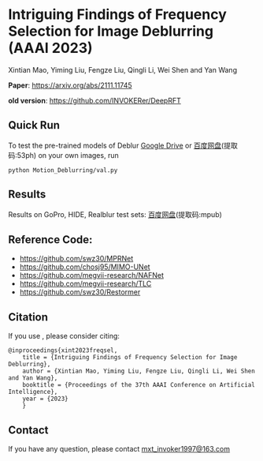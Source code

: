 

# Intriguing Findings of Frequency Selection for Image Deblurring (AAAI 2023)
Xintian Mao, Yiming Liu, Fengze Liu, Qingli Li, Wei Shen and Yan Wang


**Paper**: https://arxiv.org/abs/2111.11745

**old version**: https://github.com/INVOKERer/DeepRFT

## Quick Run

To test the pre-trained models of Deblur [Google Drive](https://drive.google.com/drive/folders/1tXl9PzmZeyJprBAWUEh5N3s4213pZHXi?usp=sharing) or [百度网盘](https://pan.baidu.com/s/1OIYwCL6JxJ01e9inws3gwg)(提取码:53ph) on your own images, run 
```
python Motion_Deblurring/val.py 
```


## Results
Results on GoPro, HIDE, Realblur test sets:
[百度网盘](https://pan.baidu.com/s/1MwIQsg09vi1TJb5oZGTBrA)(提取码:mpub)

## Reference Code:
- https://github.com/swz30/MPRNet
- https://github.com/chosj95/MIMO-UNet
- https://github.com/megvii-research/NAFNet
- https://github.com/megvii-research/TLC
- https://github.com/swz30/Restormer

## Citation
If you use , please consider citing:
```
@inproceedings{xint2023freqsel, 
    title = {Intriguing Findings of Frequency Selection for Image Deblurring},
    author = {Xintian Mao, Yiming Liu, Fengze Liu, Qingli Li, Wei Shen and Yan Wang}, 
    booktitle = {Proceedings of the 37th AAAI Conference on Artificial Intelligence}, 
    year = {2023}
    }
```
## Contact
If you have any question, please contact mxt_invoker1997@163.com
